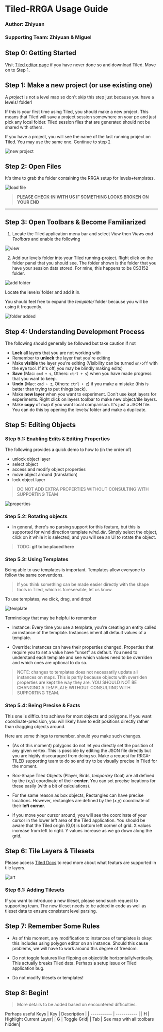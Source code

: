 # Tiled-RRGA Usage Guide

### Author: Zhiyuan
### Supporting Team: Zhiyuan & Miguel

## Step 0: Getting Started

Visit [Tiled editor page](https://www.mapeditor.org/) if you have never done so
and download Tiled. Move on to Step 1.

## Step 1: Make a new project (or use existing one)

A _project_ is not a level map so don't skip this step just because you have a
levels/ folder!

If this is your first time using Tiled, you should make a new project. This means
that Tiled will save a project session somewhere on your pc and just pick
any local folder. Tiled session files that are generated should not be shared
with others.

If you have a project, you will see the name of the last running project on Tiled.
You may use the same one. Continue to step 2

![new project](./recordings/new_project.gif)

## Step 2: Open Files

It's time to grab the folder containing the RRGA setup for levels+templates.

![load file](./recordings/load_file.gif)

> **PLEASE CHECK-IN WITH US IF SOMETHING LOOKS BROKEN ON YOUR END**

------

## Step 3: Open Toolbars & Become Familiarized

1. Locate the Tiled application menu bar and select _View_ then 
_Views and Toolbars_ and enable the following

![view](./recordings/view.png)


2. Add our levels folder into your Tiled running-project. Right click on 
the folder panel that you should see. The folder shown is the folder
that you have your session data stored. For mine, this happens to be
CS3152 folder.

![add folder](./recordings/add_folder.png)

Locate the levels/ folder and add it in.

You should feel free to expand the _template/_ folder because you will be using
it frequently.

![folder added](./recordings/folder_added.png)

## Step 4: Understanding Development Process

The following should generally be followed but take caution if not

- **Lock** all layers that you are not working with
- Remember to **unlock** the layer that you're editing
- Make **visible** the layer you're editing (Visibility can be turned `on/off` with 
the eye tool. If it's off, you may be blindly making edits)
- **Save** (Mac: `cmd + s`, Others: `ctrl + s`) when you have made progress that you
want to keep.
- **Undo** (Mac: `cmd + z`, Others: `ctrl + z`) if you make a mistake 
(this is better than trying to put things back).
- Make **new layer** when you want to experiment. Don't use kept layers for experiments.
Right click on layers toolbar to make new object/tile layers.
- Make **copy** of map if you want local comparison. It's just a JSON file. You can
do this by opening the levels/ folder and make a duplicate.

## Step 5: Editing Objects

### Step 5.1: Enabling Edits & Editing Properties

The following provides a quick demo to how to (in the order of)

- unlock object layer
- select object
- access and modify object properties
- move object around (translation)
- lock object layer

> DO NOT ADD EXTRA PROPERTIES WITHOUT CONSULTING WITH SUPPORTING TEAM

![properties](./recordings/properties.gif)

### Step 5.2: Rotating objects

- In general, there's no parsing support for this feature, but this is supported
for wind direction template _wind\_dir_. Simply select the object, click on it
while it is selected, and you will see an UI to rotate the object.

> TODO: **gif to be placed here**

### Step 5.3: Using Templates

Being able to use templates is important. Templates allow everyone to follow the
same conventions.

> If you think something can be made easier directly with the shape tools in
Tiled, which is foreseeable, let us know.

To use templates, we click, drag, and drop!

![template](./recordings/template.gif)

Terminology that may be helpful to remember

- Instance: Every time you use a template, you're creating an entity called an
instance of the template. Instances inherit all default values of a template.

- Override: Instances can have their properties changed. Properties that
require you to set a value have "unset" as default. You need to understand
each template and see which values need to be overriden and which ones
are optional to do so.

> NOTE: changes to templates does not necessarily update all instances on maps.
This is partly because objects with overriden properties are kept the way they
are. YOU SHOULD NOT BE CHANGING A TEMPLATE WITHOUT CONSULTING WITH SUPPORTING TEAM.

### Step 5.4: Being Precise & Facts

This one is difficult to achieve for most objects and polygons. If you want
coordinate-precision, you will likely have to edit positions directly rather than
dragging objects around.

Here are some things to remember, should you make such changes.

- (As of this moment) polygons do not let you directly set the position of any
given vertex. This is possible by editing the JSON file directly but you are
highly discouraged from doing so. Make a request for RRGA-TILED supporting team
to do so and try to be visually precise in Tiled for the moment.

- Box-Shape Tiled Objects (Player, Birds, _temporary_ Goal) are all defined by
the (x,y) coordinate of their **center**. You can set precise locations for these
easily (with a bit of calculations).

- For the same reason as box objects, Rectangles can have precise locations. However,
rectangles are defined by the (x,y) coordinate of their **left corner**.

- If you move your cursor around, you will see the coordinate of your cursor
in the lower left area of the Tiled application. You should be aware that
the Tiled origin (0,0) is bottom left corner of grid. X values increase from
left to right. Y values increase as we go down along the grid.

## Step 6: Tile Layers & Tilesets

Please access [Tiled Docs](https://doc.mapeditor.org/en/stable/manual/editing-tile-layers/)
to read more about what featurs are supported in tile layers.

![art](./recordings/sample_art.png)

### Step 6.1: Adding Tilesets

If you want to introduce a new tileset, please send such request to supporting team.
The new tileset needs to be added in code as well as tileset data to ensure
consistent level parsing.

## Step 7: Remember Some Rules

- As of this moment, any modification to instances of templates is okay: this
includes using polygon editor on an instance. Should this cause problems, we 
will have to work around this degree of freedom.

- Do not toggle features like flipping an object/tile horizontally/vertically.
This actually breaks Tiled data. Perhaps a setup issue or Tiled application bug.

- Do not modify tilesets or templates!

## Step 8: Begin!

> More details to be added based on encountered difficulties.

Perhaps useful Keys
| Key      | Description |
| ----------- | ----------- |
| H      | Highlight Current Layer|
| G | Toggle Grid|
| Tab   | See map with all toolbars hidden|